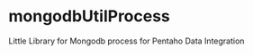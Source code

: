 mongodbUtilProcess
==================

Little Library for Mongodb process for Pentaho Data Integration 
